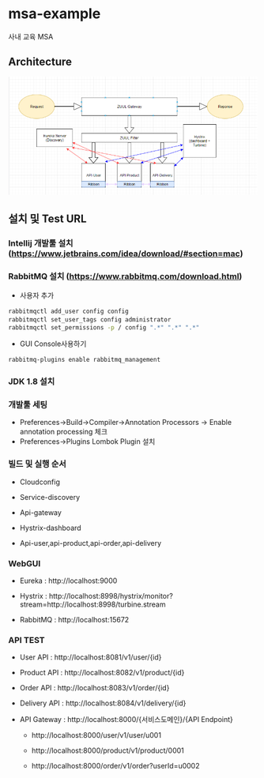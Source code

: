 # msa-example
사내 교육 MSA


## Architecture
![MSA Architecture](./Architecture.PNG)

## 설치 및 Test URL

### Intellij 개발툴 설치 (https://www.jetbrains.com/idea/download/#section=mac)

### RabbitMQ 설치 (https://www.rabbitmq.com/download.html)

- 사용자 추가

```sh
rabbitmqctl add_user config config
rabbitmqctl set_user_tags config administrator
rabbitmqctl set_permissions -p / config ".*" ".*" ".*"
```

- GUI Console사용하기
```sh
rabbitmq-plugins enable rabbitmq_management
```

### JDK 1.8 설치

### 개발툴 세팅

  - Preferences->Build->Compiler->Annotation Processors -> Enable annotation processing 체크
  - Preferences->Plugins Lombok Plugin 설치
  

### 빌드 및 실행 순서

* Cloudconfig

* Service-discovery

* Api-gateway

* Hystrix-dashboard

* Api-user,api-product,api-order,api-delivery


### WebGUI

 * Eureka : http://localhost:9000

 * Hystrix : http://localhost:8998/hystrix/monitor?stream=http://localhost:8998/turbine.stream

 * RabbitMQ : http://localhost:15672


### API TEST

 * User API : http://localhost:8081/v1/user/{id}

 * Product API : http://localhost:8082/v1/product/{id}

 * Order API : http://localhost:8083/v1/order/{id}

 * Delivery API : http://localhost:8084/v1/delivery/{id}

 * API Gateway : http://localhost:8000/{서비스도메인}/{API Endpoint}

      *  http://localhost:8000/user/v1/user/u001

      * http://localhost:8000/product/v1/product/0001

      * http://localhost:8000/order/v1/order?userId=u0002
